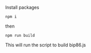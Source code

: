 Install packages
```
npm i
```
then

```
npm run build
```

This will run the script to build bip86.js